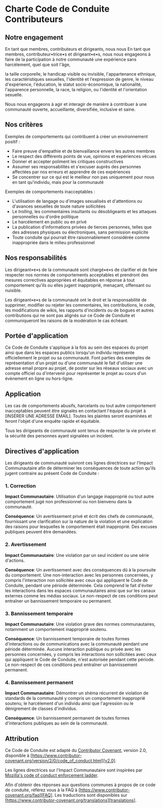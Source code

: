 # Charte Code de Conduite Contributeurs

## Notre engagement

En tant que membres, contributeurs et dirigeants, nous nous 
En tant que membres, contributeur•trice•s et dirigeant•e•s, nous nous
engageons à faire de la participation à notre communauté
une expérience sans harcèlement, quel que soit l'âge, 

la taille corporelle, le handicap visible ou invisible, l'appartenance ethnique,
les caractéristiques sexuelles, l'identité et l'expression de genre, 
le niveau d'expérience, l'éducation, le statut socio-économique, 
la nationalité, l'apparence personnelle, la race, la religion, 
ou l'identité et l'orientation sexuelle.

Nous nous engageons à agir et interagir de manière à contribuer à une communauté 
ouverte, accueillante, diversifiée, inclusive et saine.

## Nos critères

Exemples de comportements qui contribuent à créer un environnement positif :

* Faire preuve d'empathie et de bienvaillance envers les autres membres
* Le respect des différents points de vue, opinions et expériences vécues
* Donner et accepter poliment les critiques constructives
* Assumer ses responsabilités et s'excuser auprès des personnes affectées par nos erreurs et apprendre de ces expériences
* Se concentrer sur ce qui est le meilleur non pas uniquement pour nous en tant qu'individu, mais pour la communauté

Exemples de comportements inacceptables :

* L'utilisation de langage ou d'images sexualisés et d'attentions ou d'avances sexuelles de toute nature
  sollicitées
* Le _trolling_, les commentaires insultants ou désobligeants et les attaques
  personnelles ou d'ordre politique
* Le harcèlement en public ou en privé
* La publication d'informations privées de tierces personnes, telles que des
  adresses physiques ou électroniques, sans permission explicite
* Toute conduite qui pourrait être raisonnablement considérée comme inappropriée
  dans le milieu professionnel

## Nos responsabilités

Les dirigeant•e•s de la communauté sont chargé•e•s de clarifier et de faire respecter nos normes de
comportements acceptables et prendront des mesures correctives appropriées et équitables en
réponse à tout comportement qu'ils ou elles jugent inapproprié, menaçant, offensant ou nuisible.

Les dirigeant•e•s de la communauté ont le droit et la responsabilité de supprimer, modifier ou rejeter
les commentaires, les contributions, le code, les modifications de wikis, les rapports d'incidents ou de bogues et autres contributions qui
ne sont pas alignés sur ce Code de Conduite et communiqueront les raisons de la modération
le cas échéant.

## Portée d'application

Ce Code de Conduite s'applique à la fois au sein des espaces du projet ainsi que
dans les espaces publics lorsqu'un individu représente officiellement le projet ou sa
communauté. Font parties des exemples de représentation d'un projet ou d'une
communauté le fait d'utiliser une adresse email propre au projet, de poster sur
les réseaux sociaux avec un compte officiel ou d'intervenir pour représenter le
projet au cours d'un évènement en ligne ou hors-ligne.

## Application

Les cas de comportements abusifs, harcelants ou tout autre comportement
inacceptables peuvent être signalés en contactant l'équipe du projet à
[INSÉRER UNE ADRESSE EMAIL]. 
Toutes les plaintes seront examinées et feront l'objet d'une enquête rapide et équitable.

Tous les dirigeants de communauté sont tenus de respecter la vie privée et la sécurité des
personnes ayant signalées un incident.

## Directives d'application

Les dirigeants de communauté suivront ces lignes directrices sur l'Impact Communautaire afin de déterminer
les conséquences de toute action qu'ils jugent contraire au présent Code de Conduite :

### 1. Correction

**Impact Communautaire**: Utilisation d'un langage inapproprié ou tout autre comportement jugé
non professionnel ou non bienvenu dans la communauté.

**Conséquence**: Un avertissement privé et écrit des chefs de communauté, fournissant
une clarification sur la nature de la violation et une explication des raisons pour lesquelles
le comportement était inapproprié. Des excuses publiques peuvent être demandées.

### 2. Avertissement

**Impact Communautaire**: Une violation par un seul incident ou une série d'actions.

**Conséquence**: Un avertissement avec des conséquences dû à la poursuite du comportement.
Une non-interaction avec les personnes concernées, y compris l'interaction non sollicitée avec
ceux qui appliquent le Code de Conduite, pendant une période déterminée. 
Cela comprend le fait d'éviter les interactions dans les espaces communautaires ainsi que sur les canaux externes
comme les médias sociaux. Le non-respect de ces conditions peut entraîner
un bannissement temporaire ou permanent.

### 3. Bannissement temporaire

**Impact Communautaire**: Une violation grave des normes communautaires, notamment
un comportement inapproprié soutenu.

**Conséquence**: Un bannissement temporaire de toutes formes d'interactions ou de
communications avec la communauté pendant une période déterminée. Aucune interaction publique ou
privée avec les personnes concernées, y compris les interactions non sollicitées
avec ceux qui appliquent le Code de Conduite, n'est autorisée pendant cette période.
Le non-respect de ces conditions peut entraîner un bannissement permanent.

### 4. Bannissement permanent

**Impact Communautaire**: Démontrer un shéma récurrent de violation de standards de la 
communauté y compris un comportement inapproprié soutenu, le harcèlement d'un individu
ainsi que l'agression ou le dénigrement de classes d'individus.

**Conséquence**: Un bannissement permanent de toutes formes d'interactions publiques au sein de
la communauté.

## Attribution

Ce Code de Conduite est adapté du
[Contributor Covenant](https://www.contributor-covenant.org), version 2.0,
disponible à
[https://www.contributor-covenant.org/version/2/0/code_of_conduct.html][v2.0].

Les lignes directrices sur l'Impact Communautaire sont inspirées par
[Mozilla's code of conduct enforcement ladder][Mozilla CoC].

Afin d'obtenir des réponses aux questions communes à propos de ce code de conduite, référez vous à la FAQ à
[https://www.contributor-covenant.org/faq][FAQ]. Les traductions sont disponibles
sur [https://www.contributor-covenant.org/translations][translations].

[homepage]: https://www.contributor-covenant.org
[v2.0]: https://www.contributor-covenant.org/version/2/0/code_of_conduct.html
[Mozilla CoC]: https://github.com/mozilla/diversity
[FAQ]: https://www.contributor-covenant.org/faq
[translations]: https://www.contributor-covenant.org/translations
